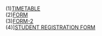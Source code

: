 (1)[TIMETABLE](https://heenatariq765.github.io/Web-Tech-Lab--CSP3313/TimetableCSE3rdsem.html)
<br>
(2)[FORM](https://heenatariq765.github.io/Web-Tech-Lab--CSP3313/FORM.html)
<br>
(3)[FORM-2](https://heenatariq765.github.io/Web-Tech-Lab--CSP3313/form2.html)
<br>
(4)][STUDENT REGISTRATION FORM](https://heenatariq765.github.io/Web-Tech-Lab--CSP3313/studentreg.html.html)
